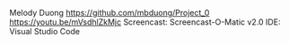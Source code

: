 Melody Duong
https://github.com/mbduong/Project_0
https://youtu.be/mVsdhlZkMjc
Screencast: Screencast-O-Matic v2.0
IDE: Visual Studio Code